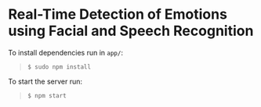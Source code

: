# Real-Time Detection of Emotions using Facial and Speech Recognition

To install dependencies run in `app/`:
> `$ sudo npm install`

To start the server run:
> `$ npm start`
